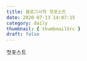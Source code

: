 ```yaml
---
title: 블로그시작 첫포스트
date: 2020-07-13 14:07:15
category: daily
thumbnail: { thumbnailSrc }
draft: false
---
```


첫포스트
